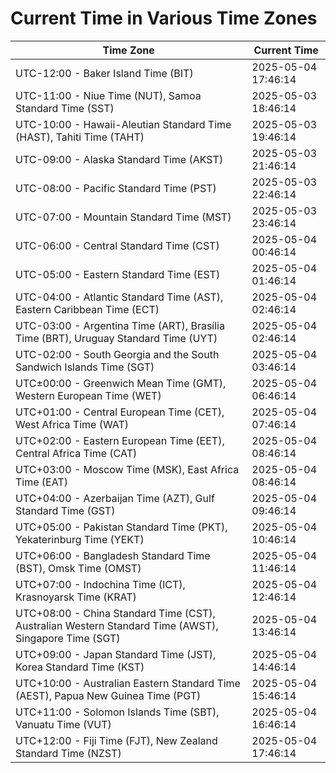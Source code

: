 # Current Time in Various Time Zones

| Time Zone | Current Time |
|-----------|--------------|
| UTC-12:00 - Baker Island Time (BIT) | 2025-05-04 17:46:14 |
| UTC-11:00 - Niue Time (NUT), Samoa Standard Time (SST) | 2025-05-03 18:46:14 |
| UTC-10:00 - Hawaii-Aleutian Standard Time (HAST), Tahiti Time (TAHT) | 2025-05-03 19:46:14 |
| UTC-09:00 - Alaska Standard Time (AKST) | 2025-05-03 21:46:14 |
| UTC-08:00 - Pacific Standard Time (PST) | 2025-05-03 22:46:14 |
| UTC-07:00 - Mountain Standard Time (MST) | 2025-05-03 23:46:14 |
| UTC-06:00 - Central Standard Time (CST) | 2025-05-04 00:46:14 |
| UTC-05:00 - Eastern Standard Time (EST) | 2025-05-04 01:46:14 |
| UTC-04:00 - Atlantic Standard Time (AST), Eastern Caribbean Time (ECT) | 2025-05-04 02:46:14 |
| UTC-03:00 - Argentina Time (ART), Brasília Time (BRT), Uruguay Standard Time (UYT) | 2025-05-04 02:46:14 |
| UTC-02:00 - South Georgia and the South Sandwich Islands Time (SGT) | 2025-05-04 03:46:14 |
| UTC±00:00 - Greenwich Mean Time (GMT), Western European Time (WET) | 2025-05-04 06:46:14 |
| UTC+01:00 - Central European Time (CET), West Africa Time (WAT) | 2025-05-04 07:46:14 |
| UTC+02:00 - Eastern European Time (EET), Central Africa Time (CAT) | 2025-05-04 08:46:14 |
| UTC+03:00 - Moscow Time (MSK), East Africa Time (EAT) | 2025-05-04 08:46:14 |
| UTC+04:00 - Azerbaijan Time (AZT), Gulf Standard Time (GST) | 2025-05-04 09:46:14 |
| UTC+05:00 - Pakistan Standard Time (PKT), Yekaterinburg Time (YEKT) | 2025-05-04 10:46:14 |
| UTC+06:00 - Bangladesh Standard Time (BST), Omsk Time (OMST) | 2025-05-04 11:46:14 |
| UTC+07:00 - Indochina Time (ICT), Krasnoyarsk Time (KRAT) | 2025-05-04 12:46:14 |
| UTC+08:00 - China Standard Time (CST), Australian Western Standard Time (AWST), Singapore Time (SGT) | 2025-05-04 13:46:14 |
| UTC+09:00 - Japan Standard Time (JST), Korea Standard Time (KST) | 2025-05-04 14:46:14 |
| UTC+10:00 - Australian Eastern Standard Time (AEST), Papua New Guinea Time (PGT) | 2025-05-04 15:46:14 |
| UTC+11:00 - Solomon Islands Time (SBT), Vanuatu Time (VUT) | 2025-05-04 16:46:14 |
| UTC+12:00 - Fiji Time (FJT), New Zealand Standard Time (NZST) | 2025-05-04 17:46:14 |
